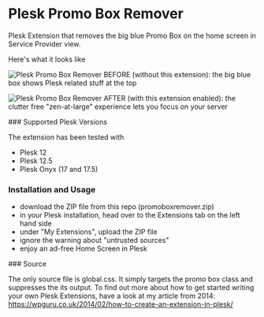 # Plesk Promo Box Remover

Plesk Extension that removes the big blue Promo Box on the home screen in Service Provider view.

Here's what it looks like

![Plesk Promo Box Remover](https://github.com/versluis/plesk-promo-box-remover/raw/master/before.png)
BEFORE (without this extension): the big blue box shows Plesk related stuff at the top

![Plesk Promo Box Remover](https://github.com/versluis/plesk-promo-box-remover/raw/master/after.png)
AFTER (with this extension enabled): the clutter free "zen-at-large" experience lets you focus on your server 

### Supported Plesk Versions

The extension has been tested with 
* Plesk 12
* Plesk 12.5
* Plesk Onyx (17 and 17.5)

### Installation and Usage

* download the ZIP file from this repo (promoboxremover.zip)
* in your Plesk installation, head over to the Extensions tab on the left hand side
* under "My Extensions", upload the ZIP file
* ignore the warning about "untrusted sources"
* enjoy an ad-free Home Screen in Plesk

### Source

The only source file is global.css. It simply targets the promo box class and suppresses the its output.
To find out more about how to get started writing your own Plesk Extensions, have a look at my article from 2014: https://wpguru.co.uk/2014/02/how-to-create-an-extension-in-plesk/
